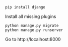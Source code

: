     pip install django
Install all missing plugins

    python manage.py migrate
    python manage.py runserver
    
Go to http://localhost:8000

